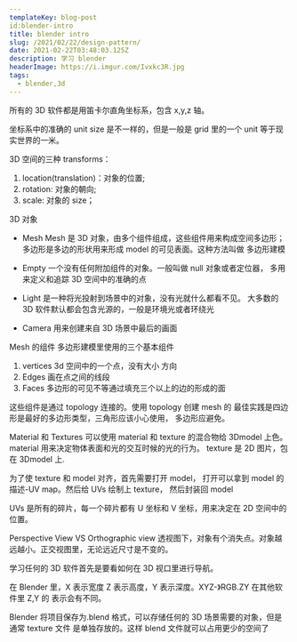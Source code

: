```yaml
---
templateKey: blog-post
id:blender-intro
title: blender intro
slug: /2021/02/22/design-pattern/
date: 2021-02-22T03:48:03.125Z
description: 学习 blender
headerImage: https://i.imgur.com/Ivxkc3R.jpg
tags:
  - blender,3d
---
```


所有的 3D 软件都是用笛卡尔直角坐标系，包含 x,y,z 轴。

坐标系中的准确的 unit size 是不一样的，但是一般是 grid 里的一个 unit
等于现实世界的一米。

3D 空间的三种 transforms：

1. location(translation)：对象的位置;
2. rotation: 对象的朝向;
3. scale: 对象的 size；

3D 对象

- Mesh
  Mesh 是 3D 对象，由多个组件组成，这些组件用来构成空间多边形；
  多边形是多边的形状用来形成 model 的可见表面。这种方法叫做
  多边形建模
- Empty
  一个没有任何附加组件的对象。一般叫做 null 对象或者定位器，
  多用来定义和追踪 3D 空间中的准确的点

- Light
  是一种将光投射到场景中的对象，没有光就什么都看不见。
  大多数的 3D 软件默认都会包含光源的，一般是环境光或者环绕光

- Camera
  用来创建来自 3D 场景中最后的画面

Mesh 的组件
多边形建模里使用的三个基本组件

1. vertices
   3d 空间中的一个点，没有大小 方向
2. Edges
   画在点之间的线段
3. Faces
   多边形的可见不等通过填充三个以上的边的形成的面

这些组件是通过 topology 连接的。使用 topology 创建 mesh 的
最佳实践是四边形是最好的多边形类型，三角形应该小心使用，
多边形应避免。

Material 和 Textures
可以使用 material 和 texture 的混合物给 3Dmodel 上色。
material 用来决定物体表面和光的交互时候的光的行为。
texture 是 2D 图片，包在 3Dmodel 上.

为了使 texture 和 model 对齐，首先需要打开 model，
打开可以拿到 model 的描述-UV map。然后给 UVs 绘制上 texture，
然后封装回 model

UVs
是所有的碎片，每一个碎片都有 U 坐标和 V 坐标，用来决定在 2D 空间中的位置。

Perspective View VS Orthographic view
透视图下，对象有个消失点。对象越远越小。正交视图里，无论远近尺寸是不变的。

学习任何的 3D 软件首先是要看如何在 3D 视口里进行导航。

在 Blender 里，X 表示宽度 Z 表示高度，Y 表示深度。XYZ-》RGB.ZY 在其他软件里 Z,Y 的
表示会有不同。

Blender 将项目保存为.blend 格式，可以存储任何的 3D 场景需要的对象，但是通常 texture 文件
是单独存放的。这样 blend 文件就可以占用更少的空间了

